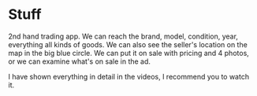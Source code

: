 # Stuff


2nd hand trading app. We can reach the brand, model, condition, year, everything all kinds of goods. We can also see the seller's location on the map in the big blue circle. We can put it on sale with pricing and 4 photos, or we can examine what's on sale in the ad.

I have shown everything in detail in the videos, I recommend you to watch it.


